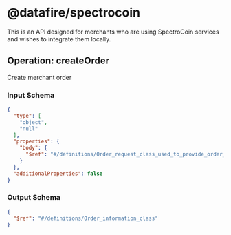 # @datafire/spectrocoin
This is an API designed for merchants who are using SpectroCoin services and wishes to integrate them locally.

## Operation: createOrder
Create merchant order

### Input Schema
```json
{
  "type": [
    "object",
    "null"
  ],
  "properties": {
    "body": {
      "$ref": "#/definitions/Order_request_class_used_to_provide_order_specific_information"
    }
  },
  "additionalProperties": false
}
```
### Output Schema
```json
{
  "$ref": "#/definitions/Order_information_class"
}
```
